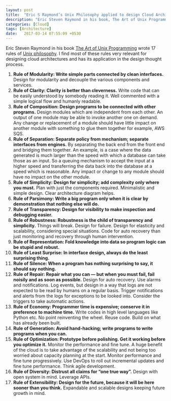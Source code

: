 ```yaml
---
layout: post
title:  "Eric S Raymond’s Unix Philosophy applied to design Cloud Architectures"
description: "Eric Steven Raymond in his book, The Art of Unix Programming, wrote 17 rules of Unix philosophy. I find most of these rules very relevant for designing cloud architectures and has its application in the design thought process." 
categories: [Cloud]
tags: [Architecture]
date:   2017-03-14 07:55:09 +0530
---
```

Eric Steven Raymond in his book [The Art of Unix Programming](https://books.google.co.in/books?id=H4q1t-jAcBIC&printsec=frontcover&source=gbs_ge_summary_r&cad=0#v=onepage&q&f=false) wrote 17 rules of [Unix philosophy](https://en.wikipedia.org/wiki/Unix_philosophy). I find most of these rules very relevant for designing cloud architectures and has its application in the design thought process.

1. **Rule of Modularity: Write simple parts connected by clean interfaces.**
Design for modularity and decouple the various components and services.
2. **Rule of Clarity: Clarity is better than cleverness.**
Write code that can be easily understood by somebody reading it. Well commented with a simple logical flow and humanly readable.
3. **Rule of Composition: Design programs to be connected with other programs.**
Design modules which are independent from each other. An output of one module may be able to invoke another one on demand. Any change or replacement of a module should have little impact on another module with something to glue them together for example, AWS SQS.
4. **Rule of Separation: Separate policy from mechanism; separate interfaces from engines.**
By separating the back end from the front end and bridging them together. An example, is a case where the data generated is much larger than the speed with which a database can take those as an input. So a queuing mechanism to accept the input at a higher speed and transferring the data back into the database at a speed which is reasonable. Any impact or change to any module should have no impact on the other module.
5. **Rule of Simplicity: Design for simplicity; add complexity only where you must.**
Plan with just the components required. Minimalistic and simple design. Clear architecture diagram helps.
6. **Rule of Parsimony: Write a big program only when it is clear by demonstration that nothing else will do.**
7. **Rule of Transparency: Design for visibility to make inspection and debugging easier.**
8. **Rule of Robustness: Robustness is the child of transparency and simplicity.** Things will break. Design for failure. Design for elasticity and scalability, considering special situations. Code for auto recovery than just monitoring and recovery through human intervention.
9. **Rule of Representation: Fold knowledge into data so program logic can be stupid and robust.**
10. **Rule of Least Surprise: In interface design, always do the least surprising thing.**
11. **Rule of Silence: When a program has nothing surprising to say, it should say nothing.**
12. **Rule of Repair: Repair what you can — but when you must fail, fail noisily and as soon as possible.**
Design for auto recovery. Use alarms and notifications. Log events, but design in a way that logs are not expected to be read by humans on a regular basis. Trigger notifications and alerts from the logs for exceptions to be looked into. Consider the triggers to take automatic actions.
13. **Rule of Economy: Programmer time is expensive; conserve it in preference to machine time.**
Write codes in high level languages like Python etc. No point reinventing the wheel. Reuse code. Build on what has already been built.
14. **Rule of Generation: Avoid hand-hacking; write programs to write programs when you can.**
15. **Rule of Optimization: Prototype before polishing. Get it working before you optimize it.**
Monitor the performance and fine tune. A huge benefit of the cloud is to take advantage of the scalability and not being too worried about capacity planning at the start. Monitor performance and fine tune progressively. Use DevOps to roll out incremental updates and fine tune performance. Think agile development.
16. **Rule of Diversity: Distrust all claims for “one true way”.**
Design with open system in mind. Leverage APIs.
17. **Rule of Extensibility: Design for the future, because it will be here sooner than you think.**
Expandable and scalable designs keeping future growth in mind.